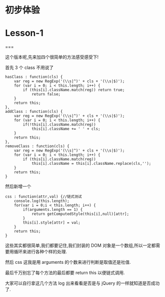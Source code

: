 # 初步体验

# Lesson-1

===

这个版本呢,先来加四个很简单的方法感受感受下!

首先 3 个 class 不用说了

```
hasClass : function(cls) {
    var reg = new RegExp('(\\s|^)' + cls + '(\\s|$)');
    for (var i = 0; i < this.length; i++) {
        if (this[i].className.match(reg)) return true;
            return false;
    }
    return this;
},
addClass : function(cls) {
    var reg = new RegExp('(\\s|^)' + cls + '(\\s|$)');
    for (var i = 0; i < this.length; i++) {
        if(!this[i].className.match(reg))
            this[i].className += ' ' + cls;
    }
    return this;
},
removeClass : function(cls) {
    var reg = new RegExp('(\\s|^)' + cls + '(\\s|$)');
    for (var i = 0; i < this.length; i++) {
        if (this[i].className.match(reg))
            this[i].className = this[i].className.replace(cls,'');
    }
    return this;
} 
```

然后新增一个

```
css : function(attr,val) {//链式测试
    console.log(this.length);
    for(var i = 0;i < this.length; i++) {
        if(arguments.length == 1) {
            return getComputedStyle(this[i],null)[attr];
        }
        this[i].style[attr] = val;
    }
    return this;
} 
```

这些其实都很简单,我们都要记住,我们封装的 DOM 对象是一个数组,所以一定都需要用循环来进行各种个样的处理.

然后 css 这我是用 arguments 的个数来进行判断是取值还是社值.

最后千万别忘了每个方法的最后都要 return this 以便链式调用.

大家可以自行拿这几个方法 log 出来看看是否是与 jQuery 的一样就知道是否成功了.